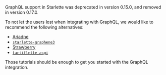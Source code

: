 GraphQL support in Starlette was deprecated in version 0.15.0, and removed in version 0.17.0.

To not let the users lost when integrating with GraphQL, we would like to recommend the following alternatives:

- [Ariadne](https://ariadnegraphql.org/docs/starlette-integration.html)
- [`starlette-graphene3`](https://github.com/ciscorn/starlette-graphene3#example)
- [Strawberry](https://strawberry.rocks/docs/integrations/starlette)
- [`tartiflette-asgi`](https://tartiflette.github.io/tartiflette-asgi/usage/#starlette)

Those tutorials should be enough to get you started with the GraphQL integration.

